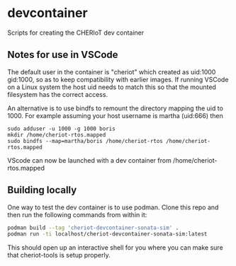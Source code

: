 # devcontainer
Scripts for creating the CHERIoT dev container

## Notes for use in VSCode
The default user in the container is "cheriot" which created as uid:1000 gid:1000, so as to keep compatibility with earlier images.
If running VSCode on a Linux system the host uid needs to match this so that the mounted filesystem has the correct access.

An alternative is to use bindfs to remount the directory mapping the uid to 1000.  For example assuming your host username is martha (uid:666) then

```
sudo adduser -u 1000 -g 1000 boris
mkdir /home/cheriot-rtos.mapped
sudo bindfs --map=martha/boris /home/cheriot-rtos /home/cheriot-rtos.mapped
```

VScode can now be launched with a dev container from /home/cheriot-rtos.mapped

## Building locally

One way to test the dev container is to use podman.
Clone this repo and then run the following commands from within it:

```sh
podman build --tag 'cheriot-devcontainer-sonata-sim' .
podman run -ti localhost/cheriot-devcontainer-sonata-sim:latest
```

This should open up an interactive shell for you where you can make sure that cheriot-tools is setup properly.


